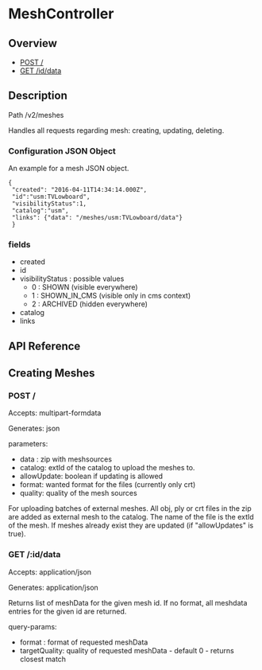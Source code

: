 # MeshController

## Overview

- [POST /](#post-)
- [GET /id/data](#get-iddata)

## Description

Path /v2/meshes

Handles all requests regarding mesh: creating, updating, deleting.

### Configuration JSON Object

An example for a mesh JSON object.

```
{ 
 "created": "2016-04-11T14:34:14.000Z", 
 "id":"usm:TVLowboard",
 "visibilityStatus":1,
 "catalog":"usm",
 "links": {"data": "/meshes/usm:TVLowboard/data"}
 }
```

### fields

- created
- id
- visibilityStatus : possible values
    - 0 : SHOWN (visible everywhere)
    - 1 : SHOWN_IN_CMS (visible only in cms context)
    - 2 : ARCHIVED (hidden everywhere)
- catalog
- links

## API Reference

## Creating Meshes

### POST /

Accepts: multipart-formdata

Generates: json

parameters:

- data : zip with meshsources
- catalog: extId of the catalog to upload the meshes to.
- allowUpdate: boolean if updating is allowed
- format: wanted format for the files (currently only crt)
- quality: quality of the mesh sources

For uploading batches of external meshes. All obj, ply or crt files in the zip are added as external mesh to the
catalog. The name of the file is the extId of the mesh. If meshes already exist they are updated (if "allowUpdates" is
true).

### GET /:id/data

Accepts: application/json

Generates: application/json

Returns list of meshData for the given mesh id. If no format, all meshdata entries for the given id are returned.

query-params:

- format : format of requested meshData
- targetQuality: quality of requested meshData - default 0 - returns closest match